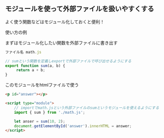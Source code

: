 ## モジュールを使って外部ファイルを扱いやすくする

よく使う関数などはモジュール化しておくと便利！

使い方の例

まずはモジュール化したい関数を外部ファイルに書き出す
```js
ファイル名 math.js

// sumという関数を定義しexportで外部ファイルで呼び出せるようにする
export function sum(a, b) {
     return a + b;
}
```

このモジュールをhtmlファイルで使う

```html
<p id="answer"></p>

<script type="module">
    // importでmath.jsという外部ファイルのsumというモジュールを使えるようにする
    import { sum } from './math.js';

    let anser = sum(10, 2);
    document.getElementById('answer').innerHTML = answer;  
</script>
```
